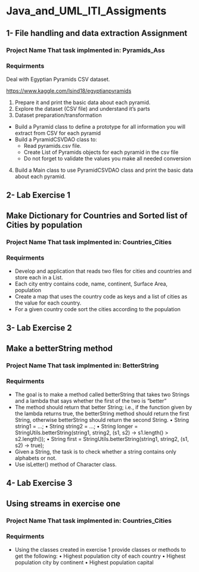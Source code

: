 # Java_and_UML_ITI_Assigments

## 1- File handling and data extraction Assignment
### Project Name That task implmented in: Pyramids_Ass

### Requirments
Deal with Egyptian Pyramids CSV dataset.

https://www.kaggle.com/lsind18/egyptianpyramids

1.  Prepare it and print the basic data about each pyramid.
2.  Explore the dataset (CSV file) and understand it’s parts
3.  Dataset preparation/transformation
   * Build a Pyramid class to define a prototype for all information you will extract from CSV for each pyramid
   * Build a PyramidCSVDAO class to:
      * Read pyramids.csv file.
      * Create List of Pyramids objects for each pyramid in the csv file
      * Do not forget to validate the values you make all needed conversion
4.  Build a Main class to use PyramidCSVDAO class and print the basic data about each pyramid.


## 2- Lab Exercise 1

## Make Dictionary for Countries and Sorted list of Cities by population
### Project Name That task implmented in: Countries_Cities

### Requirments

* Develop and application that reads two files for cities and countries
and store each in a List.
* Each city entry contains code, name, continent, Surface Area,
population
* Create a map that uses the country code as keys and a list of cities as
the value for each country.
* For a given country code sort the cities according to the population

## 3- Lab Exercise 2

## Make a betterString method
### Project Name That task implmented in: BetterString

### Requirments

* The goal is to make a method called betterString that takes
two Strings and a lambda that says whether the first of the two
is “better”
* The method should return that better String; i.e., if the
function given by the lambda returns true, the betterString
method should return the first String, otherwise betterString
should return the second String.
• String string1 = ...;
• String string2 = ...;
• String longer = StringUtils.betterString(string1, string2, (s1, s2) -> s1.length() > s2.length());
• String first = StringUtils.betterString(string1, string2, (s1, s2) -> true);
* Given a String, the task is to check whether a string contains
only alphabets or not.
* Use isLetter() method of Character class.

## 4- Lab Exercise 3

## Using streams in exercise one
### Project Name That task implmented in: Countries_Cities

### Requirments

* Using the classes created in exercise 1 provide classes or methods
to get the following:
• Highest population city of each country
• Highest population city by continent
• Highest population capital

